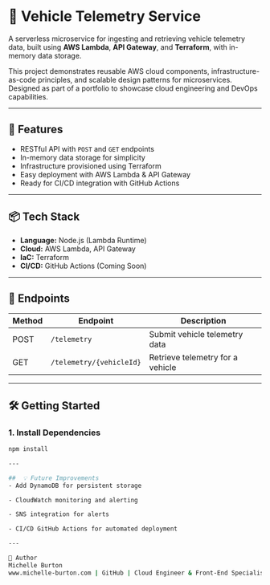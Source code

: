 # 🚗 Vehicle Telemetry Service

A serverless microservice for ingesting and retrieving vehicle telemetry data, built using **AWS Lambda**, **API Gateway**, and **Terraform**, with in-memory data storage.

This project demonstrates reusable AWS cloud components, infrastructure-as-code principles, and scalable design patterns for microservices. Designed as part of a portfolio to showcase cloud engineering and DevOps capabilities.

---

## 🔧 Features

- RESTful API with `POST` and `GET` endpoints
- In-memory data storage for simplicity
- Infrastructure provisioned using Terraform
- Easy deployment with AWS Lambda & API Gateway
- Ready for CI/CD integration with GitHub Actions

---

## 📦 Tech Stack

- **Language:** Node.js (Lambda Runtime)
- **Cloud:** AWS Lambda, API Gateway
- **IaC:** Terraform
- **CI/CD:** GitHub Actions (Coming Soon)

---

## 🚀 Endpoints

| Method | Endpoint | Description                      |
|--------|----------|----------------------------------|
| POST   | `/telemetry`       | Submit vehicle telemetry data |
| GET    | `/telemetry/{vehicleId}` | Retrieve telemetry for a vehicle |

---

## 🛠 Getting Started

### 1. Install Dependencies

```bash
npm install

---

##  💡 Future Improvements
- Add DynamoDB for persistent storage

- CloudWatch monitoring and alerting

- SNS integration for alerts

- CI/CD GitHub Actions for automated deployment

---

🙌 Author
Michelle Burton
www.michelle-burton.com | GitHub | Cloud Engineer & Front-End Specialist